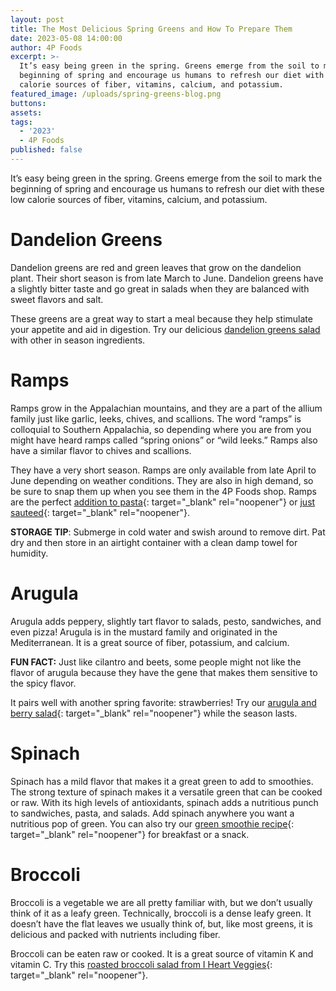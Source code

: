 ```yaml
---
layout: post
title: The Most Delicious Spring Greens and How To Prepare Them
date: 2023-05-08 14:00:00
author: 4P Foods
excerpt: >-
  It’s easy being green in the spring. Greens emerge from the soil to mark the
  beginning of spring and encourage us humans to refresh our diet with these low
  calorie sources of fiber, vitamins, calcium, and potassium.
featured_image: /uploads/spring-greens-blog.png
buttons:
assets:
tags:
  - '2023'
  - 4P Foods
published: false
---
```

It’s easy being green in the spring. Greens emerge from the soil to mark the beginning of spring and encourage us humans to refresh our diet with these low calorie sources of fiber, vitamins, calcium, and potassium.

# **Dandelion Greens**

Dandelion greens are red and green leaves that grow on the dandelion plant. Their short season is from late March to June. Dandelion greens have a slightly bitter taste and go great in salads when they are balanced with sweet flavors and salt.&nbsp;

These greens are a great way to start a meal because they help stimulate your appetite and aid in digestion. Try our delicious [dandelion greens salad](/recipes/dandelion-greens-salad-with-poached-duck-egg-lunch-recipe/) with other in season ingredients.&nbsp;

# **Ramps**

Ramps grow in the Appalachian mountains, and they are a part of the allium family just like garlic, leeks, chives, and scallions. The word “ramps” is colloquial to Southern Appalachia, so depending where you are from you might have heard ramps called “spring onions” or “wild leeks.” Ramps also have a similar flavor to chives and scallions.

They have a very short season. Ramps are only available from late April to June depending on weather conditions. They are also in high demand, so be sure to snap them up when you see them in the 4P Foods shop. Ramps are the perfect [addition to pasta](https://www.bonappetit.com/recipe/ramp-pesto-spaghetti){: target="_blank" rel="noopener"} or [just sauteed](https://www.bonappetit.com/recipe/ricotta-scrambled-eggs-and-buttered-ramps-on-toast){: target="_blank" rel="noopener"}.

**STORAGE TIP**\: Submerge in cold water and swish around to remove dirt. Pat dry and then store in an airtight container with a clean damp towel for humidity.

# **Arugula**

Arugula adds peppery, slightly tart flavor to salads, pesto, sandwiches, and even pizza! Arugula is in the mustard family and originated in the Mediterranean. It is a great source of fiber, potassium, and calcium.

**FUN FACT:** Just like cilantro and beets, some people might not like the flavor of arugula because they have the gene that makes them sensitive to the spicy flavor.

It pairs well with another spring favorite: strawberries! Try our [arugula and berry salad](https://4pfoods.com/recipes/quick-arugula-and-berry-spring-salad-side-dish-recipe/){: target="_blank" rel="noopener"} while the season lasts.

# **Spinach**

Spinach has a mild flavor that makes it a great green to add to smoothies. The strong texture of spinach makes it a versatile green that can be cooked or raw. With its high levels of antioxidants, spinach adds a nutritious punch to sandwiches, pasta, and salads. Add spinach anywhere you want a nutritious pop of green. You can also try our [green smoothie recipe](https://4pfoods.com/recipes/simple-spinach-and-strawberry-smoothie-breakfast-recipe/){: target="_blank" rel="noopener"} for breakfast or a snack.

# **Broccoli**

Broccoli is a vegetable we are all pretty familiar with, but we don’t usually think of it as a leafy green. Technically, broccoli is a dense leafy green. It doesn’t have the flat leaves we usually think of, but, like most greens, it is delicious and packed with nutrients including fiber.&nbsp;

Broccoli can be eaten raw or cooked. It is a great source of vitamin K and vitamin C. Try this [roasted broccoli salad from I Heart Veggies](https://iheartvegetables.com/roasted-broccoli-salad/){: target="_blank" rel="noopener"}.